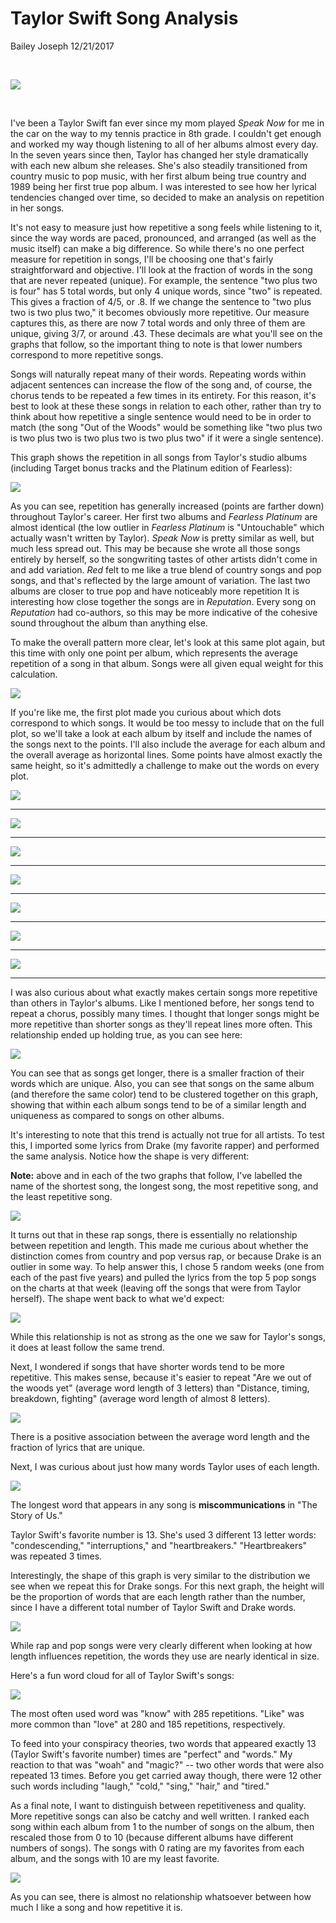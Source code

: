 Taylor Swift Song Analysis
================
Bailey Joseph
12/21/2017

<br>

![](../images/long_taylor_row.jpg)

<br>

I've been a Taylor Swift fan ever since my mom played *Speak Now* for me in the car on the way to my tennis practice in 8th grade. I couldn't get enough and worked my way though listening to all of her albums almost every day. In the seven years since then, Taylor has changed her style dramatically with each new album she releases. She's also steadily transitioned from country music to pop music, with her first album being true country and 1989 being her first true pop album. I was interested to see how her lyrical tendencies changed over time, so decided to make an analysis on repetition in her songs.

It's not easy to measure just how repetitive a song feels while listening to it, since the way words are paced, pronounced, and arranged (as well as the music itself) can make a big difference. So while there's no one perfect measure for repetition in songs, I'll be choosing one that's fairly straightforward and objective. I'll look at the fraction of words in the song that are never repeated (unique). For example, the sentence "two plus two is four" has 5 total words, but only 4 unique words, since "two" is repeated. This gives a fraction of 4/5, or .8. If we change the sentence to "two plus two is two plus two," it becomes obviously more repetitive. Our measure captures this, as there are now 7 total words and only three of them are unique, giving 3/7, or around .43. These decimals are what you'll see on the graphs that follow, so the important thing to note is that lower numbers correspond to more repetitive songs.

Songs will naturally repeat many of their words. Repeating words within adjacent sentences can increase the flow of the song and, of course, the chorus tends to be repeated a few times in its entirety. For this reason, it's best to look at these these songs in relation to each other, rather than try to think about how repetitive a single sentence would need to be in order to match (the song "Out of the Woods" would be something like "two plus two is two plus two is two plus two is two plus two" if it were a single sentence).

This graph shows the repetition in all songs from Taylor's studio albums (including Target bonus tracks and the Platinum edition of Fearless):

![](final_song_analysis_files/figure-markdown_github/create%20a%20plot-1.png)

As you can see, repetition has generally increased (points are farther down) throughout Taylor's career.
Her first two albums and *Fearless Platinum* are almost identical (the low outlier in *Fearless Platinum* is "Untouchable" which actually wasn't written by Taylor).
*Speak Now* is pretty similar as well, but much less spread out. This may be because she wrote all those songs entirely by herself, so the songwriting tastes of other artists didn't come in and add variation.
*Red* felt to me like a true blend of country songs and pop songs, and that's reflected by the large amount of variation.
The last two albums are closer to true pop and have noticeably more repetition It is interesting how close together the songs are in *Reputation*. Every song on *Reputation* had co-authors, so this may be more indicative of the cohesive sound throughout the album than anything else.

To make the overall pattern more clear, let's look at this same plot again, but this time with only one point per album, which represents the average repetition of a song in that album. Songs were all given equal weight for this calculation.

![](final_song_analysis_files/figure-markdown_github/unnamed-chunk-3-1.png)

If you're like me, the first plot made you curious about which dots correspond to which songs. It would be too messy to include that on the full plot, so we'll take a look at each album by itself and include the names of the songs next to the points. I'll also include the average for each album and the overall average as horizontal lines. Some points have almost exactly the same height, so it's admittedly a challenge to make out the words on every plot.

![](final_song_analysis_files/figure-markdown_github/display%20ts1%20on%20its%20own%20scale-1.png)

------------------------------------------------------------------------

![](final_song_analysis_files/figure-markdown_github/display%20ts2%20on%20its%20own%20scale-1.png)

------------------------------------------------------------------------

![](final_song_analysis_files/figure-markdown_github/display%20fearless%20platinum%20on%20its%20own%20scale-1.png)

------------------------------------------------------------------------

![](final_song_analysis_files/figure-markdown_github/display%20ts3%20on%20its%20own%20scale-1.png)

------------------------------------------------------------------------

![](final_song_analysis_files/figure-markdown_github/display%20ts4%20on%20its%20own%20scale-1.png)

------------------------------------------------------------------------

![](final_song_analysis_files/figure-markdown_github/display%20ts5%20on%20its%20own%20scale-1.png)

------------------------------------------------------------------------

![](final_song_analysis_files/figure-markdown_github/display%20ts6%20on%20its%20own%20scale-1.png)

------------------------------------------------------------------------

I was also curious about what exactly makes certain songs more repetitive than others in Taylor's albums. Like I mentioned before, her songs tend to repeat a chorus, possibly many times. I thought that longer songs might be more repetitive than shorter songs as they'll repeat lines more often. This relationship ended up holding true, as you can see here:

![](final_song_analysis_files/figure-markdown_github/examine%20uniqueness%20against%20song%20length-1.png)

You can see that as songs get longer, there is a smaller fraction of their words which are unique. Also, you can see that songs on the same album (and therefore the same color) tend to be clustered together on this graph, showing that within each album songs tend to be of a similar length and uniqueness as compared to songs on other albums.

It's interesting to note that this trend is actually not true for all artists. To test this, I imported some lyrics from Drake (my favorite rapper) and performed the same analysis. Notice how the shape is very different:

**Note:** above and in each of the two graphs that follow, I've labelled the name of the shortest song, the longest song, the most repetitive song, and the least repetitive song.

![](final_song_analysis_files/figure-markdown_github/unnamed-chunk-5-1.png)

It turns out that in these rap songs, there is essentially no relationship between repetition and length. This made me curious about whether the distinction comes from country and pop versus rap, or because Drake is an outlier in some way. To help answer this, I chose 5 random weeks (one from each of the past five years) and pulled the lyrics from the top 5 pop songs on the charts at that week (leaving off the songs that were from Taylor herself). The shape went back to what we'd expect:

![](final_song_analysis_files/figure-markdown_github/unnamed-chunk-7-1.png)

While this relationship is not as strong as the one we saw for Taylor's songs, it does at least follow the same trend.

Next, I wondered if songs that have shorter words tend to be more repetitive. This makes sense, because it's easier to repeat "Are we out of the woods yet" (average word length of 3 letters) than "Distance, timing, breakdown, fighting" (average word length of almost 8 letters).

![](final_song_analysis_files/figure-markdown_github/unnamed-chunk-9-1.png)

There is a positive association between the average word length and the fraction of lyrics that are unique.

Next, I was curious about just how many words Taylor uses of each length.

![](final_song_analysis_files/figure-markdown_github/unnamed-chunk-10-1.png)

The longest word that appears in any song is **miscommunications** in "The Story of Us."

Taylor Swift's favorite number is 13. She's used 3 different 13 letter words: "condescending," "interruptions," and "heartbreakers." "Heartbreakers" was repeated 3 times.

Interestingly, the shape of this graph is very similar to the distribution we see when we repeat this for Drake songs. For this next graph, the height will be the proportion of words that are each length rather than the number, since I have a different total number of Taylor Swift and Drake words.

![](final_song_analysis_files/figure-markdown_github/unnamed-chunk-13-1.png)

While rap and pop songs were very clearly different when looking at how length influences repetition, the words they use are nearly identical in size.

Here's a fun word cloud for all of Taylor Swift's songs:

![](final_song_analysis_files/figure-markdown_github/unnamed-chunk-15-1.png)

The most often used word was "know" with 285 repetitions. "Like" was more common than "love" at 280 and 185 repetitions, respectively.

To feed into your conspiracy theories, two words that appeared exactly 13 (Taylor Swift's favorite number) times are "perfect" and "words." My reaction to that was "woah" and "magic?" -- two other words that were also repeated 13 times. Before you get carried away though, there were 12 other such words including "laugh," "cold," "sing," "hair," and "tired."

As a final note, I want to distinguish between repetitiveness and quality. More repetitive songs can also be catchy and well written. I ranked each song within each album from 1 to the number of songs on the album, then rescaled those from 0 to 10 (because different albums have different numbers of songs). The songs with 0 rating are my favorites from each album, and the songs with 10 are my least favorite.

![](final_song_analysis_files/figure-markdown_github/unnamed-chunk-19-1.png)

As you can see, there is almost no relationship whatsoever between how much I like a song and how repetitive it is.
